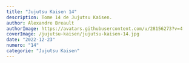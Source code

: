 ```yaml
---
title: "Jujutsu Kaisen 14"
description: Tome 14 de Jujutsu Kaisen.
author: Alexandre Breault
authorImage: https://avatars.githubusercontent.com/u/28156273?v=4
coverImage: /jujutsu-kaisen/jujutsu-kaisen-14.jpg
date: "2022-12-23"
numero: "14"
categorie: "Jujutsu Kaisen"
---
```


